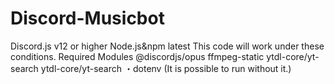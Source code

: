 # Discord-Musicbot
Discord.js v12 or higher Node.js&amp;npm latest This code will work under these conditions. Required Modules @discordjs/opus ffmpeg-static ytdl-core/yt-search ytdl-core/yt-search ・dotenv (It is possible to run without it.)
